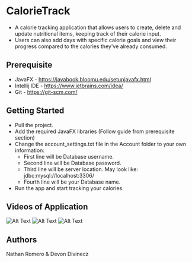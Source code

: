 # CalorieTrack

* A calorie tracking application that allows users to create, delete and update nutritional items, keeping track of their calorie input.
* Users can also add days with specific calorie goals and view their progress compared to the calories they've already consumed.


## Prerequisite

* JavaFX - https://javabook.bloomu.edu/setupjavafx.html
* Intellij IDE - https://www.jetbrains.com/idea/
* Git - https://git-scm.com/

## Getting Started

* Pull the project.
* Add the required JavaFX libraries (Follow guide from prerequisite section)
* Change the account_settings.txt file in the Account folder to your own information:
  * First line will be Database username.
  * Second line will be Database password.
  * Third line will be server location. May look like: jdbc:mysql://localhost:3306/
  * Fourth line will be your Database name.
* Run the app and start tracking your calories.

## Videos of Application

![Alt Text](https://media4.giphy.com/media/FEvEJ91QfxDEkj4hGY/giphy.gif?cid=790b7611b3f7cb2a525d2adf566d4ac91adab252584f216f&rid=giphy.gif&ct=g)
![Alt Text](https://media3.giphy.com/media/HzV41ygkLQjqTVoBS5/giphy.gif?cid=790b7611c9faca8862484786083f285a09966eca478da967&rid=giphy.gif&ct=g)
![Alt Text](https://media4.giphy.com/media/zVd6dCkMfQveZon4Fs/giphy.gif?cid=790b761167c0e0d59a2b5065e010ca92d26b54a12323d304&rid=giphy.gif&ct=g)
## Authors

Nathan Romero & Devon Divinecz

